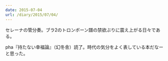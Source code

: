 ```yaml
---
date: 2015-07-04
url: /diary/2015/07/04/
---
```


セレーナの管分奏。ブラ2のトロンボーン譜の禁欲ぶりに震え上がる日々である。

pha『持たない幸福論』（幻冬舎）読了。時代の気分をよく表している本だなーと思った。